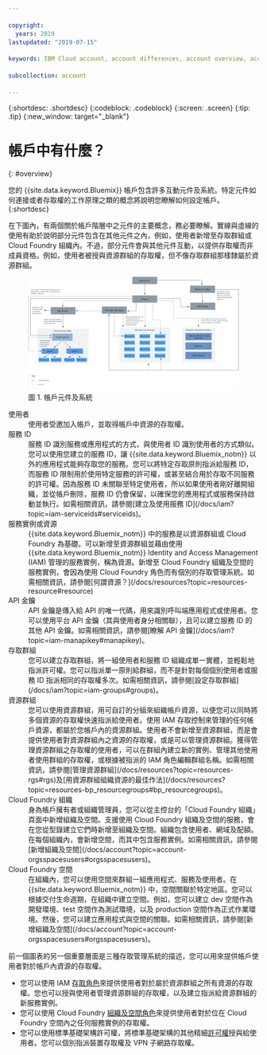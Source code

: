 ```yaml
---

copyright:
  years: 2019
lastupdated: "2019-07-15"

keywords: IBM Cloud account, account differences, account overview, account components, how access works

subcollection: account

---
```


{:shortdesc: .shortdesc}
{:codeblock: .codeblock}
{:screen: .screen}
{:tip: .tip}
{:new_window: target="_blank"}


# 帳戶中有什麼？
{: #overview}

您的 {{site.data.keyword.Bluemix}} 帳戶包含許多互動元件及系統。特定元件如何連接或者存取權的工作原理之類的概念將說明您瞭解如何設定帳戶。
{:shortdesc}

在下圖內，有兩個關於帳戶階層中之元件的主要概念，務必要瞭解。實線與虛線的使用有助於說明部分元件包含在其他元件之內，例如，使用者新增至存取群組或 Cloud Foundry 組織內。不過，部分元件會與其他元件互動，以提供存取權而非成員資格。例如，使用者被授與資源群組的存取權，但不像存取群組那樣隸屬於資源群組。 

<figure>
<a href="https://cloud.ibm.com/docs/api/content/account/images/account_diagram.svg">
<img src="images/account_diagram.svg" alt="此圖顯示帳戶中的元件，包括服務、使用者及每一個元件的子元件。"></a>
<figcaption>圖 1. 帳戶元件及系統</figcaption>
</figure>

<dl>
<dt>使用者</dt>
<dd>使用者受邀加入帳戶，並取得帳戶中資源的存取權。</dd>
<dt>服務 ID</dt>
<dd>服務 ID 識別服務或應用程式的方式，與使用者 ID 識別使用者的方式類似。您可以使用您建立的服務 ID，讓 {{site.data.keyword.Bluemix_notm}} 以外的應用程式能夠存取您的服務。您可以將特定存取原則指派給服務 ID，而服務 ID 限制用於使用特定服務的許可權，或甚至結合用於存取不同服務的許可權。因為服務 ID 未關聯至特定使用者，所以如果使用者剛好離開組織，並從帳戶刪除，服務 ID 仍會保留，以確保您的應用程式或服務保持啟動並執行。如需相關資訊，請參閱[建立及使用服務 ID](/docs/iam?topic=iam-serviceids#serviceids)。</dd>
<dt>服務實例或資源</dt>
<dd>{{site.data.keyword.Bluemix_notm}} 中的服務是以資源群組或 Cloud Foundry 為基礎。可以新增至資源群組並藉由使用 {{site.data.keyword.Bluemix_notm}} Identity and Access Management (IAM) 管理的服務實例，稱為資源。新增至 Cloud Foundry 組織及空間的服務實例，會因為使用 Cloud Foundry 角色而有個別的存取管理系統。如需相關資訊，請參閱[何謂資源？](/docs/resources?topic=resources-resource#resource)</dd>
<dt>API 金鑰</dt>
<dd>API 金鑰是傳入給 API 的唯一代碼，用來識別呼叫端應用程式或使用者。您可以使用平台 API 金鑰（其與使用者身分相關聯），且可以建立服務 ID 的其他 API 金鑰。如需相關資訊，請參閱[瞭解 API 金鑰](/docs/iam?topic=iam-manapikey#manapikey)。</dd>
<dt>存取群組</dt>
<dd>您可以建立存取群組，將一組使用者和服務 ID 組織成單一實體，並輕鬆地指派許可權。您可以指派單一原則給群組，而不是針對每個個別使用者或服務 ID 指派相同的存取權多次。如需相關資訊，請參閱[設定存取群組](/docs/iam?topic=iam-groups#groups)。</dd>
<dt>資源群組</dt>
<dd>您可以使用資源群組，用可自訂的分組來組織帳戶資源，以便您可以同時將多個資源的存取權快速指派給使用者。使用 IAM 存取控制來管理的任何帳戶資源，都屬於您帳戶內的資源群組。使用者不會新增至資源群組，而是會提供使用者對資源群組內之資源的存取權，或是可以管理資源群組。獲得管理資源群組之存取權的使用者，可以在群組內建立新的實例、管理其他使用者使用群組的存取權，或根據被指派的 IAM 角色編輯群組名稱。如需相關資訊，請參閱[管理資源群組](/docs/resources?topic=resources-rgs#rgs)及[用資源群組組織資源的最佳作法](/docs/resources?topic=resources-bp_resourcegroups#bp_resourcegroups)。</dd>
<dt>Cloud Foundry 組織</dt>
<dd>身為帳戶擁有者或組織管理員，您可以從主控台的「Cloud Foundry 組織」頁面中新增組織及空間。支援使用 Cloud Foundry 組織及空間的服務，會在您從型錄建立它們時新增至組織及空間。組織包含使用者、網域及配額。在每個組織內，會新增空間，而其中包含服務實例。如需相關資訊，請參閱[新增組織及空間](/docs/account?topic=account-orgsspacesusers#orgsspacesusers)。</dd>
<dt>Cloud Foundry 空間</dt>
<dd>在組織內，您可以使用空間來群組一組應用程式、服務及使用者。在 {{site.data.keyword.Bluemix_notm}} 中，空間關聯於特定地區。您可以根據交付生命週期，在組織中建立空間。例如，您可以建立 dev 空間作為開發環境、test 空間作為測試環境，以及 production 空間作為正式作業環境。然後，您可以建立應用程式與空間的關聯。如需相關資訊，請參閱[新增組織及空間](/docs/account?topic=account-orgsspacesusers#orgsspacesusers)。</dd>
</dl>

前一個圖表的另一個重要層面是三種存取管理系統的描述，您可以用來提供帳戶使用者對於帳戶內資源的存取權。

  * 您可以使用 IAM [存取角色](/docs/iam?topic=iam-userroles#iamusermanrol)來提供使用者對於屬於資源群組之所有資源的存取權。您也可以授與使用者管理資源群組的存取權，以及建立指派給資源群組的新服務實例。
  * 您可以使用 Cloud Foundry [組織及空間角色](/docs/iam?topic=iam-cfaccess#cfroles)來提供使用者對於位在 Cloud Foundry 空間內之任何服務實例的存取權。
  * 您可以使用標準基礎架構許可權，將標準基礎架構的其他精細[許可權](/docs/iam?topic=iam-infrapermission#infrapermission)授與給使用者。您可以個別指派裝置存取權及 VPN 子網路存取權。
